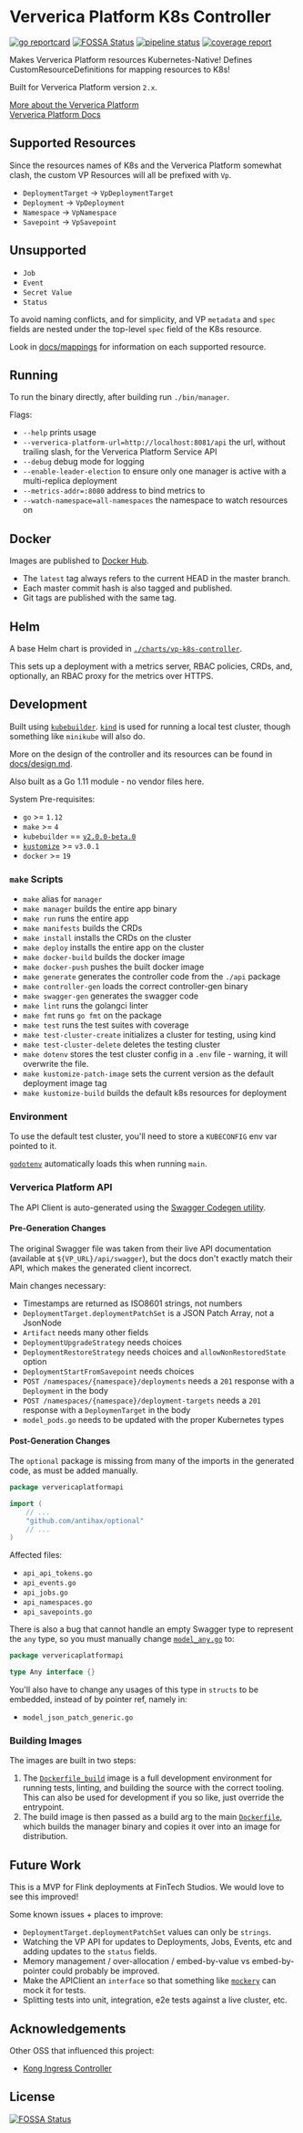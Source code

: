 # Ververica Platform K8s Controller

[![go reportcard](https://goreportcard.com/badge/github.com/fintechstudios/ververica-platform-k8s-controller)](https://goreportcard.com/report/github.com/fintechstudios/ververica-platform-k8s-controller)
[![FOSSA Status](https://app.fossa.com/api/projects/git%2Bgithub.com%2Ffintechstudios%2Fververica-platform-k8s-controller.svg?type=shield)](https://app.fossa.com/projects/git%2Bgithub.com%2Ffintechstudios%2Fververica-platform-k8s-controller?ref=badge_shield)
[![pipeline status](https://gitlab.com/fintechstudios/ververica-platform-k8s-controller/badges/master/pipeline.svg)](https://gitlab.com/fintechstudios/ververica-platform-k8s-controller/commits/master)
[![coverage report](https://gitlab.com/fintechstudios/ververica-platform-k8s-controller/badges/master/coverage.svg)](https://gitlab.com/fintechstudios/ververica-platform-k8s-controller/commits/master)

Makes Ververica Platform resources Kubernetes-Native! Defines CustomResourceDefinitions
for mapping resources to K8s!

Built for Ververica Platform version `2.x`.

[More about the Ververica Platform](https://www.ververica.com/platform-overview)  
[Ververica Platform Docs](https://docs.ververica.com/)

## Supported Resources

Since the resources names of K8s and the Ververica Platform somewhat clash, the 
custom VP Resources will all be prefixed with `Vp`.

* `DeploymentTarget` -> `VpDeploymentTarget`
* `Deployment` -> `VpDeployment`
* `Namespace` -> `VpNamespace`
* `Savepoint` -> `VpSavepoint`

## Unsupported

* `Job`
* `Event`
* `Secret Value`
* `Status`

To avoid naming conflicts, and for simplicity, and VP `metadata` and `spec` fields
are nested under the top-level `spec` field of the K8s resource.

Look in [docs/mappings](./docs/mappings) for information on each supported resource.

## Running

To run the binary directly, after building run `./bin/manager`.

Flags:
* `--help` prints usage
* `--ververica-platform-url=http://localhost:8081/api` the url, without trailing slash, for the Ververica Platform Service API
* `--debug` debug mode for logging
* `--enable-leader-election` to ensure only one manager is active with a multi-replica deployment
* `--metrics-addr=:8080` address to bind metrics to 
* `--watch-namespace=all-namespaces` the namespace to watch resources on

## Docker

Images are published to [Docker Hub](https://hub.docker.com/r/fintechstudios/ververica-platform-k8s-controller).
*  The `latest` tag always refers to the current HEAD in the master branch.
* Each master commit hash is also tagged and published.
* Git tags are published with the same tag. 

## Helm

A base Helm chart is provided in [`./charts/vp-k8s-controller`](./charts/vp-k8s-controller).

This sets up a deployment with a metrics server, RBAC policies, CRDs, and, optionally, an RBAC proxy for the metrics over HTTPS.

## Development

Built using [`kubebuilder`](https://github.com/kubernetes-sigs/kubebuilder).
[`kind`](https://github.com/kubernetes-sigs/kind) is used for running a local test cluster,
though something like `minikube` will also do.  

More on the design of the controller and its resources can be found
in [docs/design.md](./docs/design.md).

Also built as a Go 1.11 module - no vendor files here.

System Pre-requisites:
- `go` >= `1.12`
- `make` >= `4`
- `kubebuilder` == [`v2.0.0-beta.0`](https://github.com/kubernetes-sigs/kubebuilder/releases/tag/v2.0.0-beta.0)
- [`kustomize`](https://github.com/kubernetes-sigs/kustomize) >= `v3.0.1`
- `docker` >= `19`

### `make` Scripts

- `make` alias for `manager`
- `make manager` builds the entire app binary
- `make run` runs the entire app
- `make manifests` builds the CRDs
- `make install` installs the CRDs on the cluster
- `make deploy` installs the entire app on the cluster
- `make docker-build` builds the docker image
- `make docker-push` pushes the built docker image
- `make generate` generates the controller code from the `./api` package
- `make controller-gen` loads the correct controller-gen binary
- `make swagger-gen` generates the swagger code
- `make lint` runs the golangci linter 
- `make fmt` runs `go fmt` on the package
- `make test` runs the test suites with coverage
- `make test-cluster-create` initializes a cluster for testing, using kind
- `make test-cluster-delete` deletes the testing cluster
- `make dotenv` stores the test cluster config in a `.env` file - warning, it will overwrite the file.
- `make kustomize-patch-image` sets the current version as the default deployment image tag
- `make kustomize-build` builds the default k8s resources for deployment

### Environment

To use the default test cluster, you'll need to store a `KUBECONFIG` env var pointed to it.

[`godotenv`](https://github.com/joho/godotenv) automatically loads this when running `main`.

### Ververica Platform API

The API Client is auto-generated using the [Swagger Codegen utility](https://github.com/swagger-api/swagger-codegen.git).

#### Pre-Generation Changes

The original Swagger file was taken from their live API documentation (available at `${VP_URL}/api/swagger`),
but the docs don't exactly match their API, which makes the generated client incorrect.

Main changes necessary:
* Timestamps are returned as ISO8601 strings, not numbers
* `DeploymentTarget.deploymentPatchSet` is a JSON Patch Array, not a JsonNode
* `Artifact` needs many other fields
* `DeploymentUpgradeStrategy` needs choices
* `DeploymentRestoreStrategy` needs choices and `allowNonRestoredState` option
* `DeploymentStartFromSavepoint` needs choices
* `POST /namespaces/{namespace}/deployments` needs a `201` response with a `Deployment` in the body
* `POST /namespaces/{namespace}/deployment-targets` needs a `201` response with a `DeploymenTarget` in the body
* `model_pods.go` needs to be updated with the proper Kubernetes types

#### Post-Generation Changes

The `optional` package is missing from many of the imports in the generated code, as must be added manually.

```go
package ververicaplatformapi

import (
	// ...
    "github.com/antihax/optional"
    // ...
)
```

Affected files:
- `api_api_tokens.go`
- `api_events.go`
- `api_jobs.go`
- `api_namespaces.go`
- `api_savepoints.go`


There is also a bug that cannot handle an empty Swagger type to represent the `any` type, so
you must manually change [`model_any.go`](appmanager-api-client/model_any.go) to:

```go
package ververicaplatformapi

type Any interface {}
```

You'll also have to change any usages of this type in `structs` to be embedded, instead of by pointer ref, namely in:
- `model_json_patch_generic.go`


### Building Images

The images are built in two steps:
1. The [`Dockerfile_build`](./Dockerfile_build) image is a full development environment for running tests, linting,
and building the source with the correct tooling. This can also be used for development if you so like,
just override the entrypoint.
2. The build image is then passed as a build arg to the main [`Dockerfile`](./Dockerfile), which builds
the manager binary and copies it over into an image for distribution.


## Future Work

This is a MVP for Flink deployments at FinTech Studios. We would love to see this
improved! 

Some known issues + places to improve:
* `DeploymentTarget.deploymentPatchSet` values can only be `strings`.
* Watching the VP API for updates to Deployments, Jobs, Events, etc and adding updates to the `status` fields.
* Memory management / over-allocation / embed-by-value vs embed-by-pointer could probably be improved.
* Make the APIClient an `interface` so that something like [`mockery`](https://github.com/vektra/mockery) can mock it for tests.
* Splitting tests into unit, integration, e2e tests against a live cluster, etc.

## Acknowledgements

Other OSS that influenced this project:
* [Kong Ingress Controller](https://github.com/Kong/kubernetes-ingress-controller)


## License
[![FOSSA Status](https://app.fossa.io/api/projects/git%2Bgithub.com%2Ffintechstudios%2Fververica-platform-k8s-controller.svg?type=large)](https://app.fossa.io/projects/git%2Bgithub.com%2Ffintechstudios%2Fververica-platform-k8s-controller?ref=badge_large)